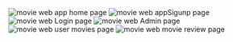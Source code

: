 <img src="https://github.com/SteffanSingh/MovieWebApp-SQL/blob/6ede50f6237acf46f9be8d032e4989ef59bbdbb6/Project%20images/HomePage.png" alt="movie web app home page">
<img src="https://github.com/SteffanSingh/MovieWebApp-SQL/blob/d1565b102a8d5009499671ffeb333475c5f8ab00/MovieWebPictures/2.png" alt="movie web appSigunp page">
<img src="https://github.com/SteffanSingh/MovieWebApp-SQL/blob/d1565b102a8d5009499671ffeb333475c5f8ab00/MovieWebPictures/3.png" alt="movie web Login page">
<img src="https://github.com/SteffanSingh/MovieWebApp-SQL/blob/d1565b102a8d5009499671ffeb333475c5f8ab00/MovieWebPictures/4.png" alt="movie web Admin page">
<img src="https://github.com/SteffanSingh/MovieWebApp-SQL/blob/d1565b102a8d5009499671ffeb333475c5f8ab00/MovieWebPictures/5.png" alt="movie web user movies page">
<img src="https://github.com/SteffanSingh/MovieWebApp-SQL/blob/a55818995ef5a63f25877b139fd78888b133fcaf/MovieWebPictures/7.png" alt="movie web movie review page">

